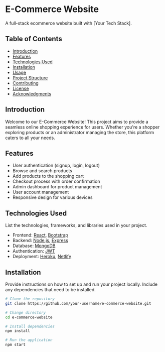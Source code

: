# E-Commerce Website

A full-stack ecommerce website built with [Your Tech Stack].


## Table of Contents

- [Introduction](#introduction)
- [Features](#features)
- [Technologies Used](#technologies-used)
- [Installation](#installation)
- [Usage](#usage)
- [Project Structure](#project-structure)
- [Contributing](#contributing)
- [License](#license)
- [Acknowledgments](#acknowledgments)

## Introduction

Welcome to our E-Commerce Website! This project aims to provide a seamless online shopping experience for users. Whether you're a shopper exploring products or an administrator managing the store, this platform caters to all your needs.

## Features

- User authentication (signup, login, logout)
- Browse and search products
- Add products to the shopping cart
- Checkout process with order confirmation
- Admin dashboard for product management
- User account management
- Responsive design for various devices

## Technologies Used

List the technologies, frameworks, and libraries used in your project.

- Frontend: [React](https://reactjs.org/), [Bootstrap](https://getbootstrap.com/)
- Backend: [Node.js](https://nodejs.org/), [Express](https://expressjs.com/)
- Database: [MongoDB](https://www.mongodb.com/)
- Authentication: [JWT](https://jwt.io/)
- Deployment: [Heroku](https://www.heroku.com/), [Netlify](https://www.netlify.com/)

## Installation

Provide instructions on how to set up and run your project locally. Include any dependencies that need to be installed.

```bash
# Clone the repository
git clone https://github.com/your-username/e-commerce-website.git

# Change directory
cd e-commerce-website

# Install dependencies
npm install

# Run the application
npm start


